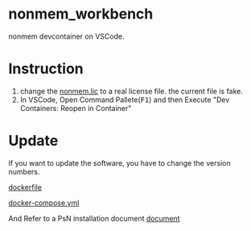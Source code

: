 # nonmem_workbench
nonmem devcontainer on VSCode.

# Instruction
1. change the [nonmem.lic](.devcontainer/nonmem.lic) to a real license file. the current file is fake.
2. In VSCode, Open Command Pallete(<kbd>F1</kbd>) and then Execute "Dev Containers: Reopen in Container"

# Update
If you want to update the software, you have to change the version numbers.

[dockerfile](.devcontainer/dockerfile#L1)

[docker-compose.yml](.devcontainer/docker-compose.yml#L6-L12)

And Refer to a PsN installation document [document](https://uupharmacometrics.github.io/PsN/install.html)